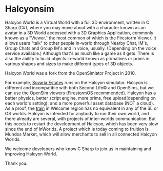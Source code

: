 # Halcyonsim

Halcyon World is a Virtual World with a full 3D environment,  written in C Sharp (C#), where you may move about with a character known as an avatar in a 3D World accessed with a 3D Graphics Application, commonly known as a "Viewer," the most common of which is the Firestorm Viewer. It allows users "talk" to other people in-world through Nearby Chat, IM's, Group Chats and Group IM's and in voice, usually. (Depending on the voice service available.)  Although that's as much like a game as it gets. There is also the ability to build objects in-world known as primatives or prims in various shapes and sizes to make different types of 3D objects. 

Halcyon World was a fork from the OpenSimlator Project in 2010.


For example, <a href="https://SovariaEstates.world" target="_blank">Sovaria Estates</a>  runs on the Halcyon simulator. Halcyon is different and incompatible with both Second Life© and OpenSims, but we can use the OpenSim viewers (<a href="https://www.firestormviewer.org/os-operating-system/" target="_blank">FirestormOS</a> recommended). Halcyon has a better physics, better script engine, more prims, free upload(depending on each world's setting), and a more powerful asset database (NOT a cloud). As a proof, the <a href="https://youtube.com/watch?v=_QnNH-xDPyg" target="_blank">train</a> in Welcome region has no equivalent in any of the SL or OS worlds. Halcyon is intended for anybody to run their own world, and there already are several, with projects of inter-worlds communication.  But this needs to restart the development of Halcyon, which has been very slow since the end of InWorldz.  A project which is today coming to fruition is Mundos Market, which will allow merchants to sell in all connected Halcyon Worlds.



We welcome developers who know C Sharp to join us in maintaining and improving Halcyon World. 

Thank you.

